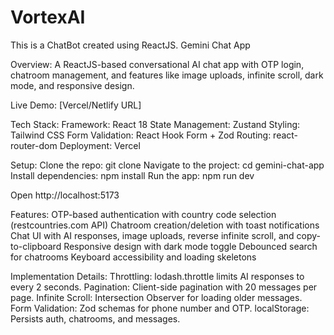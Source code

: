 # VortexAI
This is a ChatBot created using ReactJS.
Gemini Chat App

Overview:
A ReactJS-based conversational AI chat app with OTP login, chatroom management, and features like image uploads, infinite scroll, dark mode, and responsive design.

Live Demo: [Vercel/Netlify URL]

Tech Stack:
    Framework: React 18
    State Management: Zustand
    Styling: Tailwind CSS
    Form Validation: React Hook Form + Zod
    Routing: react-router-dom
    Deployment: Vercel

Setup:
    Clone the repo: git clone <repo-url>
    Navigate to the project: cd gemini-chat-app
    Install dependencies: npm install
    Run the app: npm run dev

Open http://localhost:5173

Features:
    OTP-based authentication with country code selection (restcountries.com API)
    Chatroom creation/deletion with toast notifications
    Chat UI with AI responses, image uploads, reverse infinite scroll, and copy-to-clipboard
    Responsive design with dark mode toggle
    Debounced search for chatrooms
    Keyboard accessibility and loading skeletons

Implementation Details:
    Throttling: lodash.throttle limits AI responses to every 2 seconds.
    Pagination: Client-side pagination with 20 messages per page.
    Infinite Scroll: Intersection Observer for loading older messages.
    Form Validation: Zod schemas for phone number and OTP.
    localStorage: Persists auth, chatrooms, and messages.

